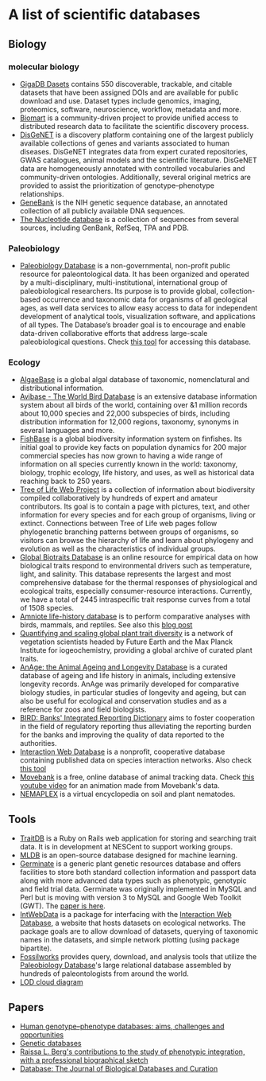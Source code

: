 # A list of scientific databases

## Biology

### molecular biology

* [GigaDB Dasets](http://gigadb.org/dataset/100040) contains 550 discoverable, trackable, and citable datasets that have been assigned DOIs and are available for public download and use. Dataset types include genomics, imaging, proteomics, software, neuroscience, workflow, metadata and more.
* [Biomart](www.biomart.org/) is a community-driven project to provide unified access to distributed research data to facilitate the scientific discovery process.
* [DisGeNET](http://www.disgenet.org/web/DisGeNET/menu/home) is a discovery platform containing one of the largest publicly available collections of genes and variants associated to human diseases. DisGeNET integrates data from expert curated repositories, GWAS catalogues, animal models and the scientific literature. DisGeNET data are homogeneously annotated with controlled vocabularies and community-driven ontologies. Additionally, several original metrics are provided to assist the prioritization of genotype–phenotype relationships. 
* [GeneBank](https://www.ncbi.nlm.nih.gov/genbank/)  is the NIH genetic sequence database, an annotated collection of all publicly available DNA sequences.
* [The Nucleotide database](https://www.ncbi.nlm.nih.gov/nucleotide/)  is a collection of sequences from several sources, including GenBank, RefSeq, TPA and PDB.


### Paleobiology

* <a name="paleobiodb"></a>[Paleobiology Database](https://paleobiodb.org/) is a non-governmental, non-profit public resource for paleontological data. It has been organized and operated by a multi-disciplinary, multi-institutional, international group of paleobiological researchers. Its purpose is to provide global, collection-based occurrence and taxonomic data for organisms of all geological ages, as well data services to allow easy access to data for independent development of analytical tools, visualization software, and applications of all types. The Database’s broader goal is to encourage and enable data-driven collaborative efforts that address large-scale paleobiological questions. Check [this tool](#fossilworks) for accessing this database.

### Ecology

* [AlgaeBase](http://www.algaebase.org/) is a global algal database of taxonomic, nomenclatural and distributional information.
* [Avibase - The World Bird Database](https://avibase.bsc-eoc.org/) is an extensive database information system about all birds of the world, containing over &1 million records about 10,000 species and 22,000 subspecies of birds, including distribution information for 12,000 regions, taxonomy, synonyms in several languages and more.
* [FishBase](www.fishbase.org/home.htm) is a global biodiversity information system on finfishes. Its initial goal to provide key facts on population dynamics for 200 major commercial species has now grown to having a wide range of information on all species currently known in the world: taxonomy, biology, trophic ecology, life history, and uses, as well as historical data reaching back to 250 years.
* [Tree of Life Web Project](http://tolweb.org/tree/) is a collection of information about biodiversity compiled collaboratively by hundreds of expert and amateur contributors. Its goal is to contain a page with pictures, text, and other information for every species and for each group of organisms, living or extinct. Connections between Tree of Life web pages follow phylogenetic branching patterns between groups of organisms, so visitors can browse the hierarchy of life and learn about phylogeny and evolution as well as the characteristics of individual groups.
* [Global Biotraits Database](http://biotraits.ucla.edu/) is an online resource for empirical data on how biological traits respond to environmental drivers such as temperature, light, and salinity. This database represents the largest and most comprehensive database for the thermal responses of physiological and ecological traits, especially consumer-resource interactions. Currently, we have a total of 2445 intraspecific trait response curves from a total of 1508 species.
* [Amniote life-history database](esapubs.org/archive/ecol/E096/269/) is to perform comparative analyses with birds, mammals, and reptiles. See also this [blog post](https://www.google.es/amp/s/jabberwocky.weecology.org/2015/11/23/trait-databases-what-is-the-end-goal/amp/)
* [Quantifying and scaling global plant trait diversity](https://www.try-db.org/TryWeb/Home.php) is a network of vegetation scientists headed by Future Earth and the Max Planck Institute for iogeochemistry, providing a global archive of curated plant traits.
* [AnAge: the Animal Ageing and Longevity Database](http://genomics.senescence.info/species/) is a curated database of ageing and life history in animals, including extensive longevity records. AnAge was primarily developed for comparative biology studies, in particular studies of longevity and ageing, but can also be useful for ecological and conservation studies and as a reference for zoos and field biologists.
* [BIRD: Banks' Integrated Reporting Dictionary](http://banks-integrated-reporting-dictionary.eu) aims to foster cooperation in the field of regulatory reporting thus alleviating the reporting burden for the banks and improving the quality of data reported to the authorities.
* [Interaction Web Database](https://www.nceas.ucsb.edu/interactionweb/) is a nonprofit, cooperative database containing published data on species interaction networks. Also check [this tool](#IntWebData)
* [Movebank](https://www.movebank.org/) is a free, online database of animal tracking data. Check [this youtube video](https://www.youtube.com/watch?v=TG4eCWkdyQY) for an animation made from Movebank's data.
* [NEMAPLEX](http://nemaplex.ucdavis.edu) is a virtual encyclopedia on soil and plant nematodes.

## Tools

* [TraitDB](https://github.com/NESCent/TraitDB) is a Ruby on Rails web application for storing and searching trait data. It is in development at NESCent to support working groups.
* [MLDB](https://mldb.ai/) is an open-source database designed for machine learning.
* [Germinate](https://ics.hutton.ac.uk/germinate/) is a generic plant genetic resources database and offers facilities to store both standard collection information and passport data along with more advanced data types such as phenotypic, genotypic and field trial data. Germinate was originally implemented in MySQL and Perl but is moving with version 3 to MySQL and Google Web Toolkit (GWT). The [paper is here](http://www.plantphysiol.org/content/139/2/619.full).
* <a name="IntWebData"></a> [IntWebData](https://github.com/sckott/IntWebData) is a package for interfacing with the [Interaction Web Database](http://www.nceas.ucsb.edu/interactionweb/), a website that hosts datasets on ecological networks. The package goals are to allow download of datasets, querying of taxonomic names in the datasets, and simple network plotting (using package bipartite).
* <a name="fossilworks"></a> [Fossilworks](http://fossilworks.org/bridge.pl) provides query, download, and analysis tools that utilize the [Paleobiology Database](#paleobiodb)'s large relational database assembled by hundreds of paleontologists from around the world.
* [LOD cloud diagram](http://lod-cloud.net/)

## Papers
* [Human genotype–phenotype databases: aims, challenges and opportunities](http://www.nature.com/nrg/journal/v16/n12/abs/nrg3932.html)
* [Genetic databases](https://www.nature.com/subjects/genetic-databases)
* [Raissa L. Berg's contributions to the study of phenotypic integration, with a professional biographical sketch](http://rstb.royalsocietypublishing.org/content/369/1649/20130250)
* [Database: The Journal of Biological Databases and Curation](https://academic.oup.com/database)
  

<!-- * https://youtu.be/uLahVJNnoZ4 -->
<!-- * https://www.ncbi.nlm.nih.gov/pmc/articles/PMC4084533/ -->
<!-- * http://www.killersites.com/articles/articles_databaseDrivenSites.htm -->

